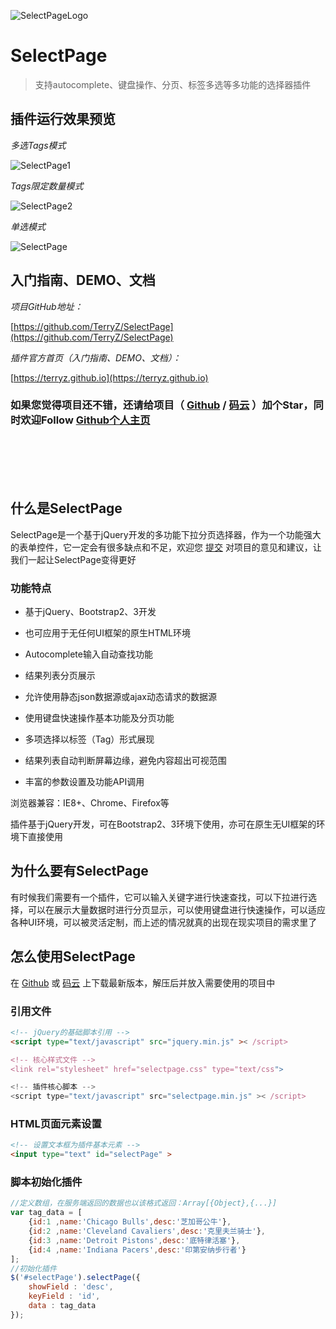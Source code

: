 ![SelectPageLogo](https://terryz.github.io/image/logo/SelectPage.png)
# SelectPage

> 支持autocomplete、键盘操作、分页、标签多选等多功能的选择器插件


## 插件运行效果预览

*多选Tags模式*

![SelectPage1](https://terryz.github.io/image/SelectPage1.png "SelectPage")

*Tags限定数量模式*

![SelectPage2](https://terryz.github.io/image/SelectPage2.jpg "SelectPage")

*单选模式*

![SelectPage](https://terryz.github.io/image/SelectPage.png "SelectPage")


## 入门指南、DEMO、文档

*项目GitHub地址：*

[https://github.com/TerryZ/SelectPage](https://github.com/TerryZ/SelectPage)

*插件官方首页（入门指南、DEMO、文档）：*

[https://terryz.github.io](https://terryz.github.io)


### 如果您觉得项目还不错，还请给项目（ [Github](https://github.com/TerryZ/SelectPage) / [码云](https://gitee.com/TerryZ/selectpage) ）加个Star，同时欢迎Follow [Github个人主页](https://github.com/TerryZ)

<br><br><br><br>


## 什么是SelectPage

SelectPage是一个基于jQuery开发的多功能下拉分页选择器，作为一个功能强大的表单控件，它一定会有很多缺点和不足，欢迎您 [提交](https://github.com/TerryZ/SelectPage/issues) 对项目的意见和建议，让我们一起让SelectPage变得更好

### 功能特点


* 基于jQuery、Bootstrap2、3开发

* 也可应用于无任何UI框架的原生HTML环境

* Autocomplete输入自动查找功能

* 结果列表分页展示

* 允许使用静态json数据源或ajax动态请求的数据源

* 使用键盘快速操作基本功能及分页功能

* 多项选择以标签（Tag）形式展现

* 结果列表自动判断屏幕边缘，避免内容超出可视范围

* 丰富的参数设置及功能API调用

浏览器兼容：IE8+、Chrome、Firefox等

插件基于jQuery开发，可在Bootstrap2、3环境下使用，亦可在原生无UI框架的环境下直接使用

## 为什么要有SelectPage

有时候我们需要有一个插件，它可以输入关键字进行快速查找，可以下拉进行选择，可以在展示大量数据时进行分页显示，可以使用键盘进行快速操作，可以适应各种UI环境，可以被灵活定制，而上述的情况就真的出现在现实项目的需求里了


## 怎么使用SelectPage

在 [Github](https://github.com/TerryZ/SelectPage) 或 [码云](https://gitee.com/TerryZ/selectpage) 上下载最新版本，解压后并放入需要使用的项目中

### 引用文件

```html
<!-- jQuery的基础脚本引用 -->
<script type="text/javascript" src="jquery.min.js" >< /script>

<!-- 核心样式文件 -->
<link rel="stylesheet" href="selectpage.css" type="text/css">

<!-- 插件核心脚本 -->
<script type="text/javascript" src="selectpage.min.js" >< /script>
```

### HTML页面元素设置

```html
<!-- 设置文本框为插件基本元素 -->
<input type="text" id="selectPage" >
```

### 脚本初始化插件

```js
//定义数组，在服务端返回的数据也以该格式返回：Array[{Object},{...}]
var tag_data = [
    {id:1 ,name:'Chicago Bulls',desc:'芝加哥公牛'},
    {id:2 ,name:'Cleveland Cavaliers',desc:'克里夫兰骑士'},
    {id:3 ,name:'Detroit Pistons',desc:'底特律活塞'},
    {id:4 ,name:'Indiana Pacers',desc:'印第安纳步行者'}
];
//初始化插件
$('#selectPage').selectPage({
    showField : 'desc',
    keyField : 'id',
    data : tag_data
});
```

